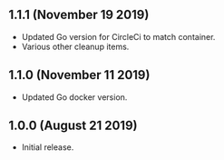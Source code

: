 ## 1.1.1 (November 19 2019)

* Updated Go version for CircleCi to match container.
* Various other cleanup items.

## 1.1.0 (November 11 2019)

* Updated Go docker version.

## 1.0.0 (August 21 2019)

* Initial release.
